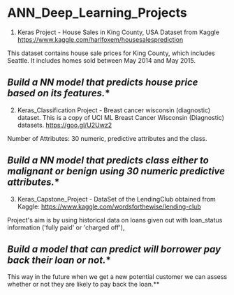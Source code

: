# ANN_Deep_Learning_Projects

1. Keras Project - House Sales in King County, USA
Dataset from Kaggle https://www.kaggle.com/harlfoxem/housesalesprediction

This dataset contains house sale prices for King County, which includes Seattle. 
It includes homes sold between May 2014 and May 2015.  

## *Build a NN model that predicts house price based on its features.** 


2. 	Keras_Classification Project - Breast cancer wisconsin (diagnostic) dataset.
This is a copy of UCI ML Breast Cancer Wisconsin (Diagnostic) datasets. https://goo.gl/U2Uwz2

Number of Attributes: 30 numeric, predictive attributes and the class. 

## *Build a NN model that predicts class either to malignant or benign using 30 numeric predictive attributes.**  

3. Keras_Capstone_Project - DataSet of the LendingClub obtained from Kaggle: https://www.kaggle.com/wordsforthewise/lending-club

Project's aim is by using historical data on loans given out with loan_status information ('fully paid' or 'charged off'),

## *Build a model that can predict will borrower pay back their loan or not.**

This way in the future when we get a new potential customer we can assess whether or not they are likely to pay back the loan.**
